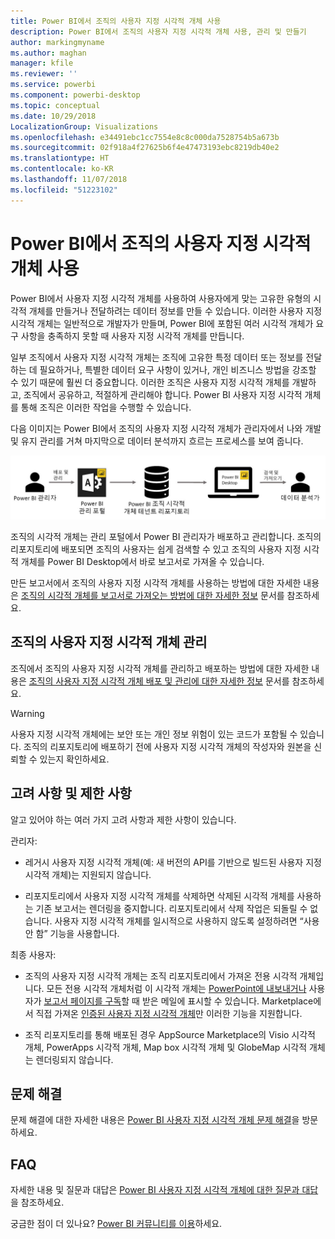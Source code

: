 ```yaml
---
title: Power BI에서 조직의 사용자 지정 시각적 개체 사용
description: Power BI에서 조직의 사용자 지정 시각적 개체 사용, 관리 및 만들기
author: markingmyname
ms.author: maghan
manager: kfile
ms.reviewer: ''
ms.service: powerbi
ms.component: powerbi-desktop
ms.topic: conceptual
ms.date: 10/29/2018
LocalizationGroup: Visualizations
ms.openlocfilehash: e34491ebc1cc7554e8c8c000da7528754b5a673b
ms.sourcegitcommit: 02f918a4f27625b6f4e47473193ebc8219db40e2
ms.translationtype: HT
ms.contentlocale: ko-KR
ms.lasthandoff: 11/07/2018
ms.locfileid: "51223102"
---
```

# <a name="use-organizational-custom-visuals-in-power-bi"></a>Power BI에서 조직의 사용자 지정 시각적 개체 사용

Power BI에서 사용자 지정 시각적 개체를 사용하여 사용자에게 맞는 고유한 유형의 시각적 개체를 만들거나 전달하려는 데이터 정보를 만들 수 있습니다. 이러한 사용자 지정 시각적 개체는 일반적으로 개발자가 만들며, Power BI에 포함된 여러 시각적 개체가 요구 사항을 충족하지 못할 때 사용자 지정 시각적 개체를 만듭니다. 

일부 조직에서 사용자 지정 시각적 개체는 조직에 고유한 특정 데이터 또는 정보를 전달하는 데 필요하거나, 특별한 데이터 요구 사항이 있거나, 개인 비즈니스 방법을 강조할 수 있기 때문에 훨씬 더 중요합니다. 이러한 조직은 사용자 지정 시각적 개체를 개발하고, 조직에서 공유하고, 적절하게 관리해야 합니다. Power BI 사용자 지정 시각적 개체를 통해 조직은 이러한 작업을 수행할 수 있습니다.

다음 이미지는 Power BI에서 조직의 사용자 지정 시각적 개체가 관리자에서 나와 개발 및 유지 관리를 거쳐 마지막으로 데이터 분석까지 흐르는 프로세스를 보여 줍니다.

![사용자 지정 시각적 개체 그림](media/power-bi-custom-visuals-organizational/custom-visual-org-01.jpg)

조직의 시각적 개체는 관리 포털에서 Power BI 관리자가 배포하고 관리합니다. 조직의 리포지토리에 배포되면 조직의 사용자는 쉽게 검색할 수 있고 조직의 사용자 지정 시각적 개체를 Power BI Desktop에서 바로 보고서로 가져올 수 있습니다.

만든 보고서에서 조직의 사용자 지정 시각적 개체를 사용하는 방법에 대한 자세한 내용은 [조직의 시각적 개체를 보고서로 가져오는 방법에 대한 자세한 정보](power-bi-custom-visuals.md) 문서를 참조하세요.

## <a name="administer-organizational-custom-visuals"></a>조직의 사용자 지정 시각적 개체 관리

조직에서 조직의 사용자 지정 시각적 개체를 관리하고 배포하는 방법에 대한 자세한 내용은 [조직의 사용자 지정 시각적 개체 배포 및 관리에 대한 자세한 정보](https://go.microsoft.com/fwlink/?linkid=866790) 문서를 참조하세요.

> [!WARNING]
> 사용자 지정 시각적 개체에는 보안 또는 개인 정보 위험이 있는 코드가 포함될 수 있습니다. 조직의 리포지토리에 배포하기 전에 사용자 지정 시각적 개체의 작성자와 원본을 신뢰할 수 있는지 확인하세요.

## <a name="considerations-and-limitations"></a>고려 사항 및 제한 사항

알고 있어야 하는 여러 가지 고려 사항과 제한 사항이 있습니다.

관리자:

* 레거시 사용자 지정 시각적 개체(예: 새 버전의 API를 기반으로 빌드된 사용자 지정 시각적 개체)는 지원되지 않습니다.

* 리포지토리에서 사용자 지정 시각적 개체를 삭제하면 삭제된 시각적 개체를 사용하는 기존 보고서는 렌더링을 중지합니다. 리포지토리에서 삭제 작업은 되돌릴 수 없습니다. 사용자 지정 시각적 개체를 일시적으로 사용하지 않도록 설정하려면 “사용 안 함” 기능을 사용합니다.

최종 사용자:

* 조직의 사용자 지정 시각적 개체는 조직 리포지토리에서 가져온 전용 시각적 개체입니다. 모든 전용 시각적 개체처럼 이 시각적 개체는 [PowerPoint에 내보내거나](https://docs.microsoft.com/power-bi/consumer/end-user-powerpoint) 사용자가 [보고서 페이지를 구독](https://docs.microsoft.com/power-bi/consumer/end-user-subscribe)할 때 받은 메일에 표시할 수 있습니다. Marketplace에서 직접 가져온 [인증된 사용자 지정 시각적 개체](https://docs.microsoft.com/power-bi/power-bi-custom-visuals-certified)만 이러한 기능을 지원합니다.

* 조직 리포지토리를 통해 배포된 경우 AppSource Marketplace의 Visio 시각적 개체, PowerApps 시각적 개체, Map box 시각적 개체 및 GlobeMap 시각적 개체는 렌더링되지 않습니다.

## <a name="troubleshoot"></a>문제 해결

문제 해결에 대한 자세한 내용은 [Power BI 사용자 지정 시각적 개체 문제 해결](power-bi-custom-visuals-troubleshoot.md)을 방문하세요.

## <a name="faq"></a>FAQ

자세한 내용 및 질문과 대답은 [Power BI 사용자 지정 시각적 개체에 대한 질문과 대답](power-bi-custom-visuals-faq.md#organizational-custom-visuals)을 참조하세요.

궁금한 점이 더 있나요? [Power BI 커뮤니티를 이용](http://community.powerbi.com/)하세요.
